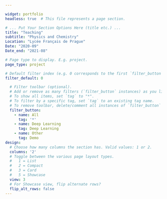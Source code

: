 ```yaml
---

widget: portfolio
headless: true  # This file represents a page section.

# ... Put Your Section Options Here (title etc.) ...
title: "Teaching"
subtitle: "Physics and Chemistry"
Location: "Lycée Français de Prague"
Date: "2020-09"
Date_end: "2021-08"

# Page type to display. E.g. project.
page_type: project

# Default filter index (e.g. 0 corresponds to the first `filter_button` instance below)
filter_default: 0

  # Filter toolbar (optional).
  # Add or remove as many filters (`filter_button` instances) as you like.
  # To show all items, set `tag` to "*".
  # To filter by a specific tag, set `tag` to an existing tag name.
  # To remove toolbar, delete/comment all instances of `filter_button` below.
  filter_button:
    - name: All
      tag: '*'
    - name: Deep Learning
      tag: Deep Learning
    - name: Other
      tag: Demo
design:
  # Choose how many columns the section has. Valid values: 1 or 2.
  columns: '2'
  # Toggle between the various page layout types.
  #   1 = List
  #   2 = Compact  
  #   3 = Card
  #   5 = Showcase
  view: 3
  # For Showcase view, flip alternate rows?
  flip_alt_rows: false
---
```

